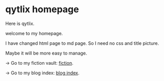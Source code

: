 # qytlix homepage

Here is qytlix.

welcome to my homepage.

I have changed html page to md page. So I need no css and title picture.

Maybe it will be more easy to manage.

-> Go to my fiction vault: [fiction](Fiction/README.md).

-> Go to my blog index: [blog index](Blog/blog_index.md).
